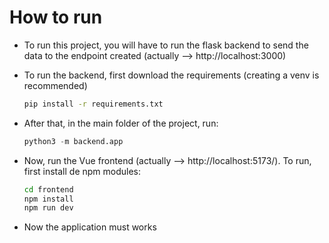 # How to run

- To run this project, you will have to run the flask backend to send the data to the endpoint created (actually --> http://localhost:3000)
- To run the backend, first download the requirements (creating a venv is recommended)
  ```cmd
  pip install -r requirements.txt
  ```
- After that, in the main folder of the project, run:
  ```python
  python3 -m backend.app
  ```

- Now, run the Vue frontend (actually --> http://localhost:5173/). To run, first install de npm modules:
  ```cmd
  cd frontend
  npm install
  npm run dev
  ```

- Now the application must works
